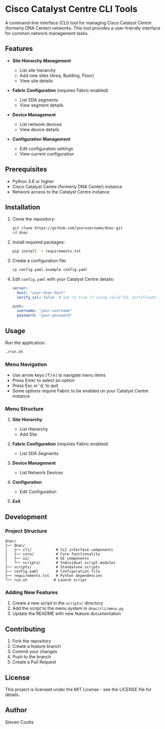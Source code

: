 # Cisco Catalyst Centre CLI Tools

A command-line interface (CLI) tool for managing Cisco Catalyst Centre (formerly DNA Center) networks. This tool provides a user-friendly interface for common network management tasks.

## Features

- **Site Hierarchy Management**
  - List site hierarchy
  - Add new sites (Area, Building, Floor)
  - View site details

- **Fabric Configuration** (requires Fabric enabled)
  - List SDA segments
  - View segment details

- **Device Management**
  - List network devices
  - View device details

- **Configuration Management**
  - Edit configuration settings
  - View current configuration

## Prerequisites

- Python 3.8 or higher
- Cisco Catalyst Centre (formerly DNA Center) instance
- Network access to the Catalyst Centre instance

## Installation

1. Clone the repository:
   ```bash
   git clone https://github.com/yourusername/dnac.git
   cd dnac
   ```

2. Install required packages:
   ```bash
   pip install -r requirements.txt
   ```

3. Create a configuration file:
   ```bash
   cp config.yaml.example config.yaml
   ```

4. Edit `config.yaml` with your Catalyst Centre details:
   ```yaml
   server:
     host: "your-dnac-host"
     verify_ssl: false  # Set to true if using valid SSL certificate
   
   auth:
     username: "your-username"
     password: "your-password"
   ```

## Usage

Run the application:
```bash
./run.sh
```

### Menu Navigation

- Use arrow keys (↑/↓) to navigate menu items
- Press Enter to select an option
- Press Esc or 'q' to quit
- Some options require Fabric to be enabled on your Catalyst Centre instance

### Menu Structure

1. **Site Hierarchy**
   - List Hierarchy
   - Add Site

2. **Fabric Configuration** (requires Fabric enabled)
   - List SDA Segments

3. **Device Management**
   - List Network Devices

4. **Configuration**
   - Edit Configuration

5. **Exit**

## Development

### Project Structure

```
dnac/
├── dnac/
│   ├── cli/           # CLI interface components
│   ├── core/          # Core functionality
│   ├── ui/            # UI components
│   └── scripts/       # Individual script modules
├── scripts/           # Standalone scripts
├── config.yaml        # Configuration file
├── requirements.txt   # Python dependencies
└── run.sh            # Launch script
```

### Adding New Features

1. Create a new script in the `scripts/` directory
2. Add the script to the menu system in `dnac/cli/menu.py`
3. Update the README with new feature documentation

## Contributing

1. Fork the repository
2. Create a feature branch
3. Commit your changes
4. Push to the branch
5. Create a Pull Request

## License

This project is licensed under the MIT License - see the LICENSE file for details.

## Author

Steven Coutts
